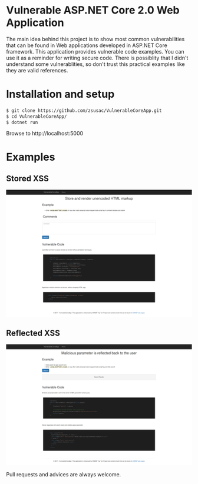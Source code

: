 # Vulnerable ASP.NET Core 2.0 Web Application

The main idea behind this project is to show most common vulnerabilities that can be found in Web applications developed in ASP.NET Core framework. This application provides vulnerable code examples. You can use it as a reminder for writing secure code. There is possiblity that I didn't understand some vulnerablities, so don't trust this practical examples like they are valid references.

# Installation and setup

```shell
$ git clone https://github.com/zsusac/VulnerableCoreApp.git
$ cd VulnerableCoreApp/
$ dotnet run
```

Browse to http://localhost:5000

# Examples

## Stored XSS
![Stored XSS](images/StoredXSS.png "Title")

## Reflected XSS
![Reflected XSS](images/ReflectedXSS.png "Title")

Pull requests and advices are always welcome.